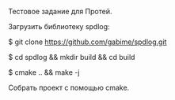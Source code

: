 Тестовое задание для Протей.

Загрузить библиотеку spdlog:

$ git clone https://github.com/gabime/spdlog.git

$ cd spdlog && mkdir build && cd build

$ cmake .. && make -j

Собрать проект с помощью cmake.
